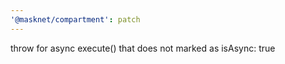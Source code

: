 ```yaml
---
'@masknet/compartment': patch
---
```


throw for async execute() that does not marked as isAsync: true
